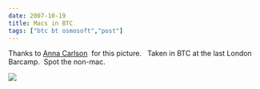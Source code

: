 ```yaml
---
date: 2007-10-19
title: Macs in BTC
tags: ["btc bt osmosoft","post"]
---
```

Thanks to [Anna Carlson](http://www.facebook.com/profile.php?id=663022342)  for this picture.   Taken in BTC at the last London Barcamp.  Spot the non-mac.  
  
![](http://www.pizdaus.com/pics/MC3KUw7uCDtL.jpg)

        